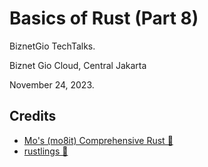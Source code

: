 # Basics of Rust (Part 8)

BiznetGio TechTalks.

Biznet Gio Cloud, Central Jakarta

November 24, 2023.

## Credits

- [Mo's (mo8it) Comprehensive Rust 🦀](https://comprehensive-rust.mo8it.com/)
- [rustlings 🦀](https://github.com/rust-lang/rustlings)
